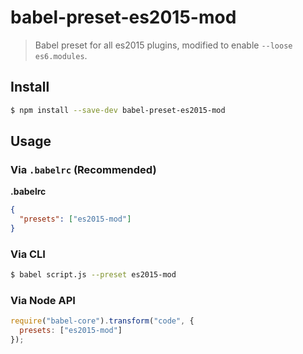 # babel-preset-es2015-mod

> Babel preset for all es2015 plugins, modified to enable `--loose es6.modules`.

## Install

```sh
$ npm install --save-dev babel-preset-es2015-mod
```

## Usage

### Via `.babelrc` (Recommended)

**.babelrc**

```json
{
  "presets": ["es2015-mod"]
}
```

### Via CLI

```sh
$ babel script.js --preset es2015-mod
```

### Via Node API

```javascript
require("babel-core").transform("code", {
  presets: ["es2015-mod"]
});
```
